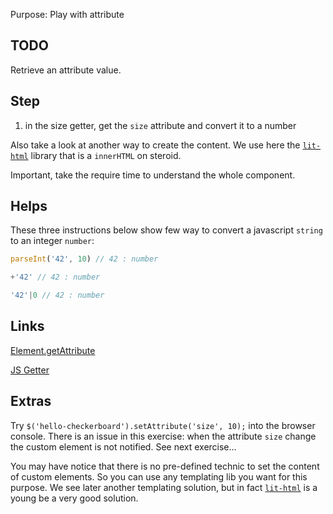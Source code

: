 Purpose: Play with attribute

TODO
---

Retrieve an attribute value.

Step
---

1. in the size getter, get the `size` attribute and convert it to a number

Also take a look at another way to create the content.
We use here the [`lit-html`](https://polymer.github.io/lit-html/) library that is a `innerHTML` on steroid.

Important, take the require time to understand the whole component.

Helps
---

These three instructions below show few way to convert a javascript `string` to an integer `number`:

```javascript
parseInt('42', 10) // 42 : number

+'42' // 42 : number

'42'|0 // 42 : number
```

Links
---

[Element.getAttribute](https://developer.mozilla.org/en-US/docs/Web/API/Element/getAttribute)

[JS Getter](https://developer.mozilla.org/en-US/docs/Web/JavaScript/Reference/Functions/get)

Extras
---

Try `$('hello-checkerboard').setAttribute('size', 10);` into the browser console.
There is an issue in this exercise: when the attribute `size` change the custom element is not notified. See next exercise...

You may have notice that there is no pre-defined technic to set the content of custom elements. So you can use any templating lib you want for this purpose.
We see later another templating solution, but in fact [`lit-html`](https://polymer.github.io/lit-html/) is a young be a very good solution.
